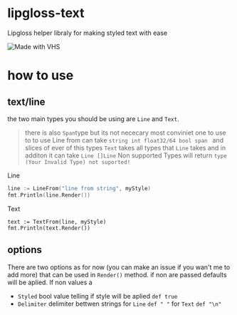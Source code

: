 # lipgloss-text
Lipgloss helper libraly for making styled text with ease 
    
![Made with VHS](https://vhs.charm.sh/vhs-5AYoZ7xWGYNVishewRhD5q.gif)


# how to use 

## text/line
the two main types you should be using are `Line` and `Text`.
> there is also `Span`type but its not nececary most conviniet one to use  to to use 
Line from can take `string int float32/64 bool span ` and slices of ever of this types 
`Text` takes all types that `Line` takes and in additon it can take `Line []Line`
Non supported Types will return `type (Your Invalid Type) not suported!`


Line 
```go 
line := LineFrom("line from string", myStyle)
fmt.Println(line.Render())
```
Text 
```
text := TextFrom(line, myStyle)
fmt.Println(text.Render())
```
## options 
There are two options as for now (you can make an issue if you wan't me to add more) 
that can be used in `Render()` method. if non are passed defaults will be aplied.
If non values a
- `Styled`  bool value telling if style will be aplied  `def true`
- `Delimiter` delimiter bettwen strings for  `Line` `def " "` for `Text` `def "\n"`
